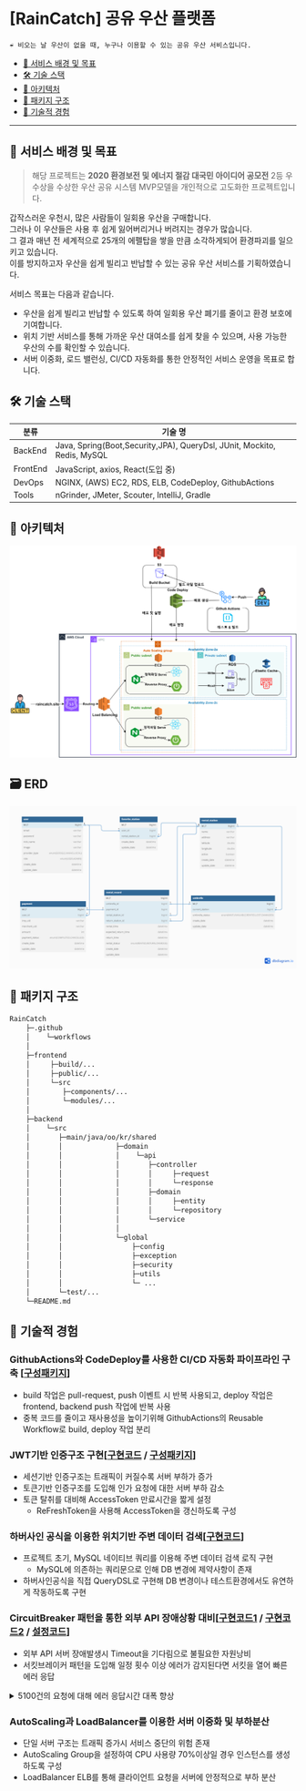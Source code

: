 # [RainCatch] 공유 우산 플랫폼

```text
☔ 비오는 날 우산이 없을 때, 누구나 이용할 수 있는 공유 우산 서비스입니다.
```

- [ 🎯 서비스 배경 및 목표](#-서비스-배경-및-목표)
- [ 🛠️ 기술 스택](#-기술-스택)
- [ 📀 아키텍처](#-아키텍처)
- [ 📂 패키지 구조](#-패키지-구조)
- [ 🚀 기술적 경험](#-기술적-경험)

---
## 🎯 서비스 배경 및 목표
>해당 프로젝트는 **2020 환경보전 및 에너지 절감 대국민 아이디어 공모전** 2등 우수상을 수상한 우산 공유 시스템 MVP모델을 
개인적으로 고도화한 프로젝트입니다.

갑작스러운 우천시, 많은 사람들이 일회용 우산을 구매합니다.<br/>
그러나 이 우산들은 사용 후 쉽게 잃어버리거나 버려지는 경우가 많습니다.<br/>
그 결과 매년 전 세계적으로 25개의 에펠탑을 쌓을 만큼 소각하게되어 환경파괴를 일으키고 있습니다.<br/>
이를 방지하고자 우산을 쉽게 빌리고 반납할 수 있는 공유 우산 서비스를 기획하였습니다.<br/>

서비스 목표는 다음과 같습니다.
- 우산을 쉽게 빌리고 반납할 수 있도록 하여 일회용 우산 폐기를 줄이고 환경 보호에 기여합니다.
- 위치 기반 서비스를 통해 가까운 우산 대여소를 쉽게 찾을 수 있으며, 사용 가능한 우산의 수를 확인할 수 있습니다.
- 서버 이중화, 로드 밸런싱, CI/CD 자동화를 통한 안정적인 서비스 운영을 목표로 합니다.

## 🛠️ 기술 스택
| 분류       | 기술 명                                                                    |
|----------|-------------------------------------------------------------------------|
| BackEnd  | Java, Spring(Boot,Security,JPA), QueryDsl, JUnit, Mockito, Redis, MySQL |
| FrontEnd | JavaScript, axios, React(도입 중)                                          |
| DevOps   | NGINX, (AWS) EC2, RDS, ELB, CodeDeploy, GithubActions                   |
| Tools    | nGrinder, JMeter, Scouter, IntelliJ, Gradle                             |

## 📀 아키텍처
![RainCatch_Architecture](readme/image/architecture/architecture.png)

## 🗃️ ERD
![RainCatch_ERD](readme/image/erd/erd.png)

## 📂 패키지 구조
```text
RainCatch
    ├─.github
    │    └─workflows
    │
    ├─frontend
    │     ├─build/...
    │     ├─public/...
    │     └─src
    │        ├─components/...
    │        └─modules/...
    │
    ├─backend
    │    └─src
    │       ├─main/java/oo/kr/shared
    │       │             ├─domain
    │       │             │    └─api
    │       │             │       ├─controller
    │       │             │       │     ├─request
    │       │             │       │     └─response
    │       │             │       ├─domain
    │       │             │       │     ├─entity
    │       │             │       │     └─repository
    │       │             │       └─service
    │       │             │
    │       │             └─global
    │       │                 ├─config
    │       │                 ├─exception
    │       │                 ├─security
    │       │                 ├─utils
    │       │                 └─ ...
    │       └─test/...
    └─README.md
```
## 🚀 기술적 경험
### GithubActions와 CodeDeploy를 사용한 CI/CD 자동화 파이프라인 구축 [[구성패키지](https://github.com/kihong1602/Rain-Catch/tree/main/.github/workflows)]
- build 작업은 pull-request, push 이벤트 시 반복 사용되고, deploy 작업은 frontend, backend push 작업에 반복 사용
- 중복 코드를 줄이고 재사용성을 높이기위해 GithubActions의 Reusable Workflow로 build, deploy 작업 분리

### JWT기반 인증구조 구현[[구현코드](https://github.com/kihong1602/Rain-Catch/blob/d357ecfcaa5f09e179eca118d708aa42b9761d57/backend/src/main/java/oo/kr/shared/global/security/filter/JwtAuthenticationFilter.java#L27-L95) / [구성패키지](https://github.com/kihong1602/Rain-Catch/tree/main/backend/src/main/java/oo/kr/shared/global/security/jwt)]
- 세션기반 인증구조는 트래픽이 커질수록 서버 부하가 증가
- 토큰기반 인증구조를 도입해 인가 요청에 대한 서버 부하 감소
- 토큰 탈취를 대비해 AccessToken 만료시간을 짧게 설정
  - ReFreshToken을 사용해 AccessToken을 갱신하도록 구성

### 하버사인 공식을 이용한 위치기반 주변 데이터 검색[[구현코드](https://github.com/kihong1602/Rain-Catch/blob/c504f3ee1474b2285a71da4572fbe57c56a9701b/backend/src/main/java/oo/kr/shared/domain/rentalstation/domain/repository/custom/QRentalStationRepositoryImpl.java#L29-L61)]
- 프로젝트 초기, MySQL 네이티브 쿼리를 이용해 주변 데이터 검색 로직 구현
  - MySQL에 의존하는 쿼리문으로 인해 DB 변경에 제약사항이 존재
- 하버사인공식을 직접 QueryDSL로 구현해 DB 변경이나 테스트환경에서도 유연하게 작동하도록 구현

### CircuitBreaker 패턴을 통한 외부 API 장애상황 대비[[구현코드1](https://github.com/kihong1602/Rain-Catch/blob/f9a2534c02407f0db29d9d35686998b9c00938d4/backend/src/main/java/oo/kr/shared/global/portone/PaymentClient.java#L26) / [구현코드2](https://github.com/kihong1602/Rain-Catch/blob/f9a2534c02407f0db29d9d35686998b9c00938d4/backend/src/main/java/oo/kr/shared/global/exception/handler/GlobalExceptionHandler.java#L31-L36) / [설정코드](https://github.com/kihong1602/Rain-Catch/blob/f9a2534c02407f0db29d9d35686998b9c00938d4/backend/src/main/resources/application.yml#L46-L65)]
- 외부 API 서버 장애발생시 Timeout을 기다림으로 불필요한 자원낭비
- 서킷브레이커 패턴을 도입해 일정 횟수 이상 에러가 감지된다면 서킷을 열어 빠른 에러 응답
<details>
<summary>5100건의 요청에 대해 에러 응답시간 대폭 향상</summary>
<p>서킷브레이커 적용 전 14분14초, 서킷브레이커 적용 후 12초</p>
<img src="readme/image/circuitbreaker/no_circuit_breaker.png" alt="서킷브레이커 미적용">
<img src="readme/image/circuitbreaker/circuit_breaker.png" alt="서킷브레이커 적용">
</details>

### AutoScaling과 LoadBalancer를 이용한 서버 이중화 및 부하분산
- 단일 서버 구조는 트래픽 증가시 서비스 중단의 위험 존재
- AutoScaling Group을 설정하여 CPU 사용량 70%이상일 경우 인스턴스를 생성하도록 구성
- LoadBalancer ELB를 통해 클라이언트 요청을 서버에 안정적으로 부하 분산